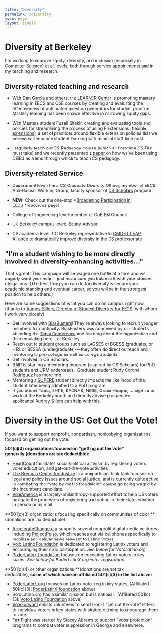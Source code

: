 ```yaml
---
title: "Diversity"
permalink: /diversity
type: page
layout: single
---
```



# Diversity at Berkeley

I'm working to improve equity, diversity, and inclusion (especially in
Computer Science) at all levels, both through service appointments and
in my teaching and research.

## Diversity-related teaching and research

* With Dan Garcia and others, the [LEARNER
Center](https://learner.berkeley.edu) is promoting mastery learning in
EECS and CoE courses by creating and evaluating the effectiveness of
automated question generators for 
student practice.  Mastery learning has been shown effective in narrowing equity gaps.

* With Masters student Fuzail Shakir, 
creating and evaluating tools and policies for streamlining the
process of using
[Flextensions (flexible
extensions)](https://acelab.berkeley.edu/projects/flextensions/),
a set of practices around flexible extension policies that we believe
will enhance student learning with minimal staff time cost.

* I regularly teach our CS Pedagogy course (which all first-time CS
TAs must take) and we recently presented a [paper](https://dl.acm.org/doi/10.1145/3545945.3569826) on how we've been
using DEIBJ as a lens through which to teach CS pedagogy.

## Diversity-related Service

-   Department level: I'm a CS Graduate Diversity Officer, member of EECS Anti-Racism Working Group, faculty sponsor of [CS Scholars](https://eecs.berkeley.edu/cs-scholars) program

-   **NEW:** Check out the one-stop *[Broadening Participation in EECS](https://eecs.berkeley.edu/resources/undergrads/bpe) *resources page!

-   College of Engineering level: member of CoE E&I Council
-   UC Berkeley campus level:  [Equity Advisor](https://campusclimate.berkeley.edu/faculty/our-programs-and-services/faculty-equity-advisors)
-   CS academia level: UC Berkeley representative to [CMD-IT LEAP Alliance](http://leapalliance.org/) to dramatically improve diversity in the CS professoriate


## "I'm a student wishing to be more directly involved in diversity-enhancing activities..."

That's great! This campaign will be waged one battle at a time and we eagerly want your help---just make sure you balance it with your student obligations. (The best thing you can do for diversity is secure your academic standing and eventual career, so you will be in the strongest position to help others.)

Here are some suggestions of what you can do on campus right now (thanks to [Audrey Sillers, Director of Student Diversity for EECS](mailto:araya@berkeley.edu), with whom I work very closely):

-   Get involved with [BiasBusters](biasbusters.berkeley.edu)! They're always looking to recruit younger members for continuity. BiasBusters was conceived by our students attending the [Tapia Conference](http://tapiaconference.org/) and learning about the organization and then emulating here it at Berkeley.
-   Reach out to student groups such as LAGSES or BGESS (graduate), or HES or BESSA (undergraduate)---they often do direct outreach and mentoring to pre-college as well as college students.
-   Get involved in CS Scholars.
-   BAIR is starting a mentoring program (inspired by CS Scholars) for PhD students and URM undergrads.  Graduate student [Rudy Corona Rodriguez](mailto:rcorona@berkeley.edu) has more info.
-   Mentoring a [SUPERB](https://eecs.berkeley.edu/resources/undergrads/research/superb) student directly impacts the likelihood of that student later being admitted to a PhD program. 
-   If you attend Tapia, SHPE, SACNAS, NSBE, Grace Hopper, ... sign up to work at the Berkeley booth and directly advise prospective applicants! [Audrey Sillers](mailto:araya@berkeley.edu) can help with this.


# Diversity in the US: Get Out the Vote!

If you want to support nonprofit, nonpartisan, nonlobbying organizations focused on
getting out the vote:

**501(c)(3) organizations focused on "getting out the vote" generally **(donations are tax deductible)**:**

-   [HeadCount](http://headcount.org/) facilitates social/political activism by registering voters, voter education, and get-out-the-vote activities
-   [The Brennan Center for Justice](http://brennancenter.org/) is a nonpartisan think tank focused on legal and policy issues around social justice, and is currently quite active in combating the "vote by mail is fraudulent" campaign being waged by the incumbent candidate.
-   [VoteAmerica](http://voteamerica.com/) is a
largely-philanthropy-supported effort to help US voters navigate the
processes of registering and voting in their state, whether in person
or by mail.

**501(c)(3) organizations focusing specifically on communities of color **(donations are tax deductible):

-   [AccelerateChange.org](http://acceleratechange.org/) supports several nonprofit digital media ventures including [ProjectPulso](http://projectpulso.org/), which reaches out via cellphones specifically to mobilize and deliver news relevant to Latinx voters.
-   [Voto Latino Foundation](https://votolatino.org/about/vl-foundation/) is dedicated to registering Latinx voters and encouraging their civic participation. *See below for VotoLatino.org.*
-   [PoderLatinX foundation](http://poderlatinx.org/501c3) focuses on educating Latinx voters in key states. *See below for PoderLatinX.org voter registration.*

**501(c)(4) or other organizations **(donations are *not* tax deductible), **some of which have an affiliated 501(c)(3) in the list above:**

-   [PoderLatinX.org](http://poderlatinx.org/) focuses on Latinx voter reg in key states. (Affiliated 501(c)(3): [PoderLatinX foundation](http://poderlatinx.org/501c3) above)
-   [VotoLatino.org](http://votolatino.org/) has a similar mission but is national.  (Affiliated 501(c)(3): [Voto Latino Foundation](https://votolatino.org/about/vl-foundation/) above)
-   [VoteForward](http://votefwd.org/) enlists volunteers to send 1-on-1 "get out the vote" letters to individual voters in key states with strategic timing to encourage them to vote.
-   [Fair Fight](https://fairfight.com/about-fair-fight/) was started by Stacey Abrams to support "voter protection" programs to combat voter suppression in Georgia and elsewhere.


